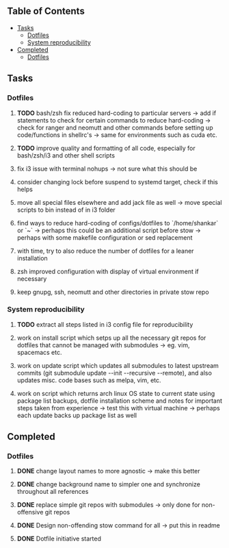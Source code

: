 ## Table of Contents
-   [Tasks](#tasks)
    -   [Dotfiles](#dotfiles)
    -   [System reproducibility](#system-reproducibility)
-   [Completed](#completed)
    -   [Dotfiles](#dotfiles-1)

Tasks
-----

### Dotfiles

1.  **TODO** bash/zsh fix reduced hard-coding to particular
    servers -\> add if statements to check for certain commands to
    reduce hard-coding -\> check for ranger and neomutt and other
    commands before setting up code/functions in shellrc\'s -\> same for
    environments such as cuda etc.

2.  **TODO** improve quality and formatting of all code,
    especially for bash/zsh/i3 and other shell scripts

3.  fix i3 issue with terminal nohups -\> not sure what this should be

4.  consider changing lock before suspend to systemd target, check if
    this helps

5.  move all special files elsewhere and add jack file as well -\> move
    special scripts to bin instead of in i3 folder

6.  find ways to reduce hard-coding of configs/dotfiles to
    \`/home/shankar\` or \`\~\` -\> perhaps this could be an additional
    script before stow -\> perhaps with some makefile configuration or
    sed replacement

7.  with time, try to also reduce the number of dotfiles for a leaner
    installation

8.  zsh improved configuration with display of virtual environment if
    necessary

9.  keep gnupg, ssh, neomutt and other directories in private stow repo

### System reproducibility

1.  **TODO** extract all steps listed in i3 config file for
    reproducibility

2.  work on install script which setps up all the necessary git repos
    for dotfiles that cannot be managed with submodules -\> eg. vim,
    spacemacs etc.

3.  work on update script which updates all submodules to latest
    upstream commits (git submodule update --init --recursive --remote),
    and also updates misc. code bases such as melpa, vim, etc.

4.  work on script which returns arch linux OS state to current state
    using package list backups, dotfile installation scheme and notes
    for important steps taken from experience -\> test this with virtual
    machine -\> perhaps each update backs up package list as well

Completed
---------

### Dotfiles

1.  **DONE** change layout names to more agnostic -\> make
    this better

2.  **DONE** change background name to simpler one and
    synchronize throughout all references

3.  **DONE** replace simple git repos with submodules -\>
    only done for non-offensive git repos

4.  **DONE** Design non-offending stow command for all -\>
    put this in readme

5.  **DONE** Dotfile initiative started
